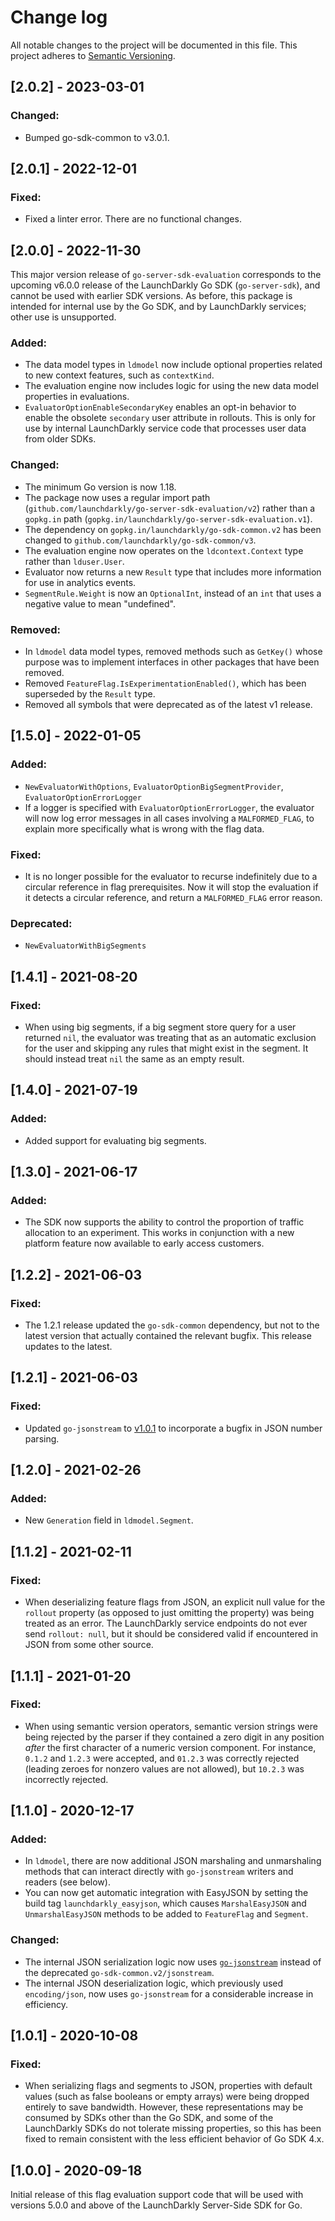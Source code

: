 # Change log

All notable changes to the project will be documented in this file. This project adheres to [Semantic Versioning](http://semver.org).

## [2.0.2] - 2023-03-01
### Changed:
- Bumped go-sdk-common to v3.0.1.

## [2.0.1] - 2022-12-01
### Fixed:
- Fixed a linter error. There are no functional changes.

## [2.0.0] - 2022-11-30
This major version release of `go-server-sdk-evaluation` corresponds to the upcoming v6.0.0 release of the LaunchDarkly Go SDK (`go-server-sdk`), and cannot be used with earlier SDK versions. As before, this package is intended for internal use by the Go SDK, and by LaunchDarkly services; other use is unsupported.

### Added:
- The data model types in `ldmodel` now include optional properties related to new context features, such as `contextKind`.
- The evaluation engine now includes logic for using the new data model properties in evaluations.
- `EvaluatorOptionEnableSecondaryKey` enables an opt-in behavior to enable the obsolete `secondary` user attribute in rollouts. This is only for use by internal LaunchDarkly service code that processes user data from older SDKs.

### Changed:
- The minimum Go version is now 1.18.
- The package now uses a regular import path (`github.com/launchdarkly/go-server-sdk-evaluation/v2`) rather than a `gopkg.in` path (`gopkg.in/launchdarkly/go-server-sdk-evaluation.v1`).
- The dependency on `gopkg.in/launchdarkly/go-sdk-common.v2` has been changed to `github.com/launchdarkly/go-sdk-common/v3`.
- The evaluation engine now operates on the `ldcontext.Context` type rather than `lduser.User`.
- Evaluator now returns a new `Result` type that includes more information for use in analytics events.
- `SegmentRule.Weight` is now an `OptionalInt`, instead of an `int` that uses a negative value to mean "undefined".

### Removed:
- In `ldmodel` data model types, removed methods such as `GetKey()` whose purpose was to implement interfaces in other packages that have been removed.
- Removed `FeatureFlag.IsExperimentationEnabled()`, which has been superseded by the `Result` type.
- Removed all symbols that were deprecated as of the latest v1 release.

## [1.5.0] - 2022-01-05
### Added:
- `NewEvaluatorWithOptions`, `EvaluatorOptionBigSegmentProvider`, `EvaluatorOptionErrorLogger`
- If a logger is specified with `EvaluatorOptionErrorLogger`, the evaluator will now log error messages in all cases involving a `MALFORMED_FLAG`, to explain more specifically what is wrong with the flag data.

### Fixed:
- It is no longer possible for the evaluator to recurse indefinitely due to a circular reference in flag prerequisites. Now it will stop the evaluation if it detects a circular reference, and return a `MALFORMED_FLAG` error reason.

### Deprecated:
- `NewEvaluatorWithBigSegments`

## [1.4.1] - 2021-08-20
### Fixed:
- When using big segments, if a big segment store query for a user returned `nil`, the evaluator was treating that as an automatic exclusion for the user and skipping any rules that might exist in the segment. It should instead treat `nil` the same as an empty result.

## [1.4.0] - 2021-07-19
### Added:
- Added support for evaluating big segments.

## [1.3.0] - 2021-06-17
### Added:
- The SDK now supports the ability to control the proportion of traffic allocation to an experiment. This works in conjunction with a new platform feature now available to early access customers.

## [1.2.2] - 2021-06-03
### Fixed:
- The 1.2.1 release updated the `go-sdk-common` dependency, but not to the latest version that actually contained the relevant bugfix. This release updates to the latest.

## [1.2.1] - 2021-06-03
### Fixed:
- Updated `go-jsonstream` to [v1.0.1](https://github.com/launchdarkly/go-jsonstream/releases/tag/1.0.1) to incorporate a bugfix in JSON number parsing.

## [1.2.0] - 2021-02-26
### Added:
- New `Generation` field in `ldmodel.Segment`.

## [1.1.2] - 2021-02-11
### Fixed:
- When deserializing feature flags from JSON, an explicit null value for the `rollout` property (as opposed to just omitting the property) was being treated as an error. The LaunchDarkly service endpoints do not ever send `rollout: null`, but it should be considered valid if encountered in JSON from some other source.

## [1.1.1] - 2021-01-20
### Fixed:
- When using semantic version operators, semantic version strings were being rejected by the parser if they contained a zero digit in any position _after_ the first character of a numeric version component. For instance, `0.1.2` and `1.2.3` were accepted, and `01.2.3` was correctly rejected (leading zeroes for nonzero values are not allowed), but `10.2.3` was incorrectly rejected.

## [1.1.0] - 2020-12-17
### Added:
- In `ldmodel`, there are now additional JSON marshaling and unmarshaling methods that can interact directly with `go-jsonstream` writers and readers (see below).
- You can now get automatic integration with EasyJSON by setting the build tag `launchdarkly_easyjson`, which causes `MarshalEasyJSON` and `UnmarshalEasyJSON` methods to be added to `FeatureFlag` and `Segment`.

### Changed:
- The internal JSON serialization logic now uses [`go-jsonstream`](https://github.com/launchdarkly/go-jsonstream) instead of the deprecated `go-sdk-common.v2/jsonstream`.
- The internal JSON deserialization logic, which previously used `encoding/json`, now uses `go-jsonstream` for a considerable increase in efficiency.

## [1.0.1] - 2020-10-08
### Fixed:
- When serializing flags and segments to JSON, properties with default values (such as false booleans or empty arrays) were being dropped entirely to save bandwidth. However, these representations may be consumed by SDKs other than the Go SDK, and some of the LaunchDarkly SDKs do not tolerate missing properties, so this has been fixed to remain consistent with the less efficient behavior of Go SDK 4.x.

## [1.0.0] - 2020-09-18
Initial release of this flag evaluation support code that will be used with versions 5.0.0 and above of the LaunchDarkly Server-Side SDK for Go.
